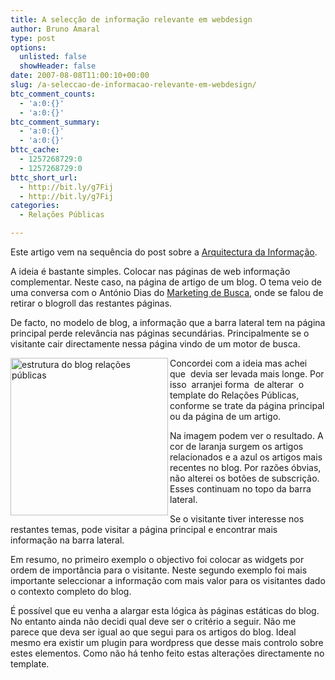 ```yaml
---
title: A selecção de informação relevante em webdesign
author: Bruno Amaral
type: post
options:
  unlisted: false
  showHeader: false
date: 2007-08-08T11:00:10+00:00
slug: /a-seleccao-de-informacao-relevante-em-webdesign/
btc_comment_counts:
  - 'a:0:{}'
  - 'a:0:{}'
btc_comment_summary:
  - 'a:0:{}'
  - 'a:0:{}'
bttc_cache:
  - 1257268729:0
  - 1257268729:0
bttc_short_url:
  - http://bit.ly/g7Fij
  - http://bit.ly/g7Fij
categories:
  - Relações Públicas

---
```

Este artigo vem na sequência do post sobre a [Arquitectura da Informação][1].

A ideia é bastante simples. Colocar nas páginas de web informação complementar. Neste caso, na página de artigo de um blog. O tema veio de uma conversa com o António Dias do [Marketing de Busca][2], onde se falou de retirar o blogroll das restantes páginas.

De facto, no modelo de blog, a informação que a barra lateral tem na página principal perde relevância nas páginas secundárias. Principalmente se o visitante cair directamente nessa página vindo de um motor de busca.

<a href="http://www.brunoamaral.com/post/a-seleccao-de-informacao-relevante-em-webdesign/estrutura-do-blog-relacoes-publicas/" rel="attachment wp-att-470" title="estrutura do blog relações públicas"><img src="/wp-content/uploads/2007/08/a-pagina-de-entrada-e-organizacao-de-informacao-relacoes-publicas-200707291.jpg" alt="estrutura do blog relações públicas" align="left" height="252" width="252" /></a>Concordei com a ideia mas achei que  devia ser levada mais longe. Por isso  arranjei forma  de alterar  o template do Relações Públicas, conforme se trate da página principal ou da página de um artigo.

Na imagem podem ver o resultado. A cor de laranja surgem os artigos relacionados e a azul os artigos mais recentes no blog. Por razões óbvias, não alterei os botões de subscrição. Esses continuam no topo da barra lateral.

Se o visitante tiver interesse nos restantes temas, pode visitar a página principal e encontrar mais informação na barra lateral.

Em resumo, no primeiro exemplo o objectivo foi colocar as widgets por ordem de importância para o visitante. Neste segundo exemplo foi mais importante seleccionar a informação com mais valor para os visitantes dado o contexto completo do blog.

É possível que eu venha a alargar esta lógica às páginas estáticas do blog. No entanto ainda não decidi qual deve ser o critério a seguir. Não me parece que deva ser igual ao que segui para os artigos do blog. Ideal mesmo era existir um plugin para wordpress que desse mais controlo sobre estes elementos. Como não há tenho feito estas alterações directamente no template.

 [1]: http://www.brunoamaral.com/post/a-arquitectura-da-informacao/
 [2]: http://www.marketingdebusca.com